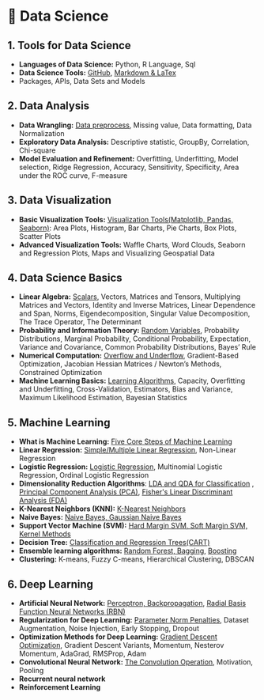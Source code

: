 # 🎯 Data Science

## 1. Tools for Data Science

- **Languages of Data Science:** Python, R Language, Sql
- **Data Science Tools:** [GitHub](https://github.com/Followb1ind1y/Data_Science), [Markdown & LaTex](https://towardsdatascience.com/write-markdown-latex-in-the-jupyter-notebook-10985edb91fd)
- Packages, APIs, Data Sets and Models

## 2. Data Analysis

- **Data Wrangling:** [Data preprocess](https://curiousily.com/posts/build-your-first-neural-network-with-pytorch/), Missing value, Data formatting, Data Normalization
- **Exploratory Data Analysis:** Descriptive statistic, GroupBy, Correlation, Chi-square
- **Model Evaluation and Refinement:** Overfitting, Underfitting, Model selection, Ridge Regression, Accuracy, Sensitivity, Specificity, Area under the ROC curve, F-measure

## 3. Data Visualization

- **Basic Visualization Tools:** [Visualization Tools(Matplotlib, Pandas, Seaborn)](https://github.com/Followb1ind1y/Data_Science_Outline/blob/main/Data_Visualization/01_Basic_Data_Visualization_Tools.ipynb): Area Plots, Histogram, Bar Charts, Pie Charts, Box Plots, Scatter Plots
- **Advanced Visualization Tools:** Waffle Charts, Word Clouds, Seaborn and Regression Plots, Maps and Visualizing Geospatial Data

## 4. Data Science Basics

- **Linear Algebra:** [Scalars](https://followb1ind1y.github.io/posts/applied_math_and_ml_basics/01_linear_algebra_for_ml/), Vectors, Matrices and Tensors, Multiplying Matrices and Vectors, Identity and Inverse Matrices, Linear Dependence and Span, Norms, Eigendecomposition, Singular Value Decomposition, The Trace Operator, The Determinant
- **Probability and Information Theory:** [Random Variables](https://followb1ind1y.github.io/posts/applied_math_and_ml_basics/02_probability_and_information_theory_for_ml/), Probability Distributions, Marginal Probability, Conditional Probability, Expectation, Variance and Covariance, Common Probability Distributions, Bayes’ Rule
- **Numerical Computation:** [Overflow and Underflow](https://followb1ind1y.github.io/posts/applied_math_and_ml_basics/03_numerical_computation_for_ml/), Gradient-Based Optimization, Jacobian Hessian Matrices / Newton’s Methods, Constrained Optimization
- **Machine Learning Basics:** [Learning Algorithms](https://followb1ind1y.github.io/posts/applied_math_and_ml_basics/04_machine_learning_basics_for_ml/), Capacity, Overfitting and Underfitting, Cross-Validation, Estimators, Bias and Variance, Maximum Likelihood Estimation, Bayesian Statistics

## 5. Machine Learning

- **What is Machine Learning:** [Five Core Steps of Machine Learning](https://followb1ind1y.github.io/posts/machine_learning/01_what_is-_machine_learning_machine_learning/)
- **Linear Regression:** [Simple/Multiple Linear Regression](https://followb1ind1y.github.io/posts/machine_learning/02_linear_regression/), Non-Linear Regression
- **Logistic Regression:** [Logistic Regression](https://followb1ind1y.github.io/posts/machine_learning/03_logistic_regression/), Multinomial Logistic Regression, Ordinal Logistic Regression
- **Dimensionality Reduction Algorithms**: [LDA and QDA for Classification](https://followb1ind1y.github.io/posts/machine_learning/04_lda_and_qda_for_classification/) , [Principal Component Analysis (PCA)](https://followb1ind1y.github.io/posts/machine_learning/05_principal_component_analysis/), [Fisher's Linear Discriminant Analysis (FDA)](https://followb1ind1y.github.io/posts/machine_learning/06_fishers_linear_discriminant_analysis/)
- **K-Nearest Neighbors (KNN):** [K-Nearest Neighbors](https://followb1ind1y.github.io/posts/machine_learning/07_k_nearest_neighbors/)
- **Naive Bayes:** [Naive Bayes, Gaussian Naive Bayes](https://followb1ind1y.github.io/posts/machine_learning/08_naive_bayes/)
- **Support Vector Machine (SVM):** [Hard Margin SVM, Soft Margin SVM, Kernel Methods](https://followb1ind1y.github.io/posts/machine_learning/09_support_vector_machine/)
- **Decision Tree:** [Classification and Regression Trees(CART)](https://followb1ind1y.github.io/posts/machine_learning/10_decision_tree/)
- **Ensemble learning algorithms:** [Random Forest, Bagging](https://followb1ind1y.github.io/posts/machine_learning/11_bagging_and_random_forest/), [Boosting](https://followb1ind1y.github.io/posts/machine_learning/12_boosting/)
- **Clustering:** K-means, Fuzzy C-means, Hierarchical Clustering, DBSCAN

## 6. Deep Learning

- **Artificial Neural Network:** [Perceptron, Backpropagation](https://followb1ind1y.github.io/posts/deep_learning/01_perceptron_and_backpropagation/), [Radial Basis Function Neural Networks (RBN)](https://followb1ind1y.github.io/posts/deep_learning/02_radial_basis_function_neural_networks/)
- **Regularization for Deep Learning:** [Parameter Norm Penalties](https://followb1ind1y.github.io/posts/deep_learning/03_regularization_for_deep_learning/), Dataset Augmentation, Noise Injection, Early Stopping, Dropout
- **Optimization Methods for Deep Learning:** [Gradient Descent Optimization](https://followb1ind1y.github.io/posts/deep_learning/04_optimization_methods_for_deep_learning/), Gradient Descent Variants, Momentum, Nesterov Momentum, AdaGrad, RMSProp, Adam
- **Convolutional Neural Network:** [The Convolution Operation](https://followb1ind1y.github.io/posts/deep_learning/05_convolutional_neural_network/), Motivation, Pooling
- **Recurrent neural network**
- **Reinforcement Learning**
